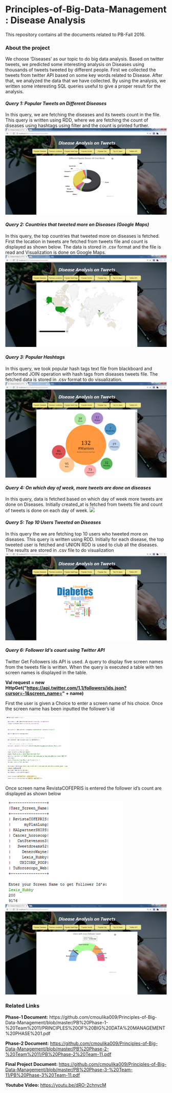 # Principles-of-Big-Data-Management : Disease Analysis

This repository contains all the documents related to PB-Fall 2016.

<h3>About the project</h3>
We choose ‘Diseases’ as our topic to do big data analysis. Based on twitter tweets, we predicted some interesting analysis on Diseases using thousands of tweets tweeted by different people. First we collected the tweets from twitter API based on some key words related to Disease. After that, we analyzed the data that we have collected. By using the analysis, we written some interesting SQL queries useful to give a proper result for the analysis.

<h4><i>Query 1: Popular Tweets on Different Diseases </i></h4>
In this query, we are fetching the diseases and its tweets count in the file. This query is written using RDD, where we are fetching the count of diseases using hashtags using filter and the count is printed further.

<img src="https://github.com/cmoulika009/Principles-of-Big-Data-Management/blob/master/PB%20Phase-3-%20Team-11/Images/1.png">

<h4><i>Query 2: Countries that tweeted more on Diseases (Google Maps)</i></h4>
In this query, the top countries that tweeted more on diseases is fetched. First the location in tweets are fetched from tweets file and count is displayed as shown below. The data is stored in .csv format and the file is read and Visualization is done on Google Maps.

<img src="https://github.com/cmoulika009/Principles-of-Big-Data-Management/blob/master/PB%20Phase-3-%20Team-11/Images/2.png">

<h4><i>Query 3: Popular Hashtags</i></h4>
In this query, we took popular hash tags text file from blackboard and performed JOIN operation with hash tags from diseases tweets file. The fetched data is stored in .csv format to do visualization.

<img src="https://github.com/cmoulika009/Principles-of-Big-Data-Management/blob/master/PB%20Phase-3-%20Team-11/Images/3.png">

<h4><i>Query 4: On which day of week, more tweets are done on diseases</i></h4>
In this query, data is fetched based on which day of week more tweets are done on Diseases. Initially created_at is fetched from tweets file and count of tweets is done on each day of week.

<img src="https://github.com/cmoulika009/Principles-of-Big-Data-Management/blob/master/PB%20Phase-3-%20Team-11/Images/4.png">

<h4><i>Query 5: Top 10 Users Tweeted on Diseases</i></h4>
In this query the we are fetching top 10 users who tweeted more on diseases. This query is written using RDD. Initially for each disease, the top tweeted user is fetched and UNION RDD is used to club all the diseases. The results are stored in .csv file to do visualization

<img src="https://github.com/cmoulika009/Principles-of-Big-Data-Management/blob/master/PB%20Phase-3-%20Team-11/Images/5.png">

<h4><i>Query 6: Follower Id’s count using Twitter API</i></h4>
Twitter Get Followers ids API is used. A query to display five screen names from the tweets file is written. When the query is executed a table with ten screen names is displayed in the table.

<b>Val request = new HttpGet("https://api.twitter.com/1.1/followers/ids.json?cursor=-1&screen_name=" + name)</b>

First the user is given a Choice to enter a screen name of his choice. Once the screen name has been inputted the follower’s id

<img src="https://github.com/cmoulika009/Principles-of-Big-Data-Management/blob/master/PB%20Phase-3-%20Team-11/Images/9.png" width=200px height=200px>

Once screen name RevistaCOFEPRIS is entered the follower id’s count are displayed as shown below

<img src="https://github.com/cmoulika009/Principles-of-Big-Data-Management/blob/master/PB%20Phase-3-%20Team-11/Images/10.png">

<img src="https://github.com/cmoulika009/Principles-of-Big-Data-Management/blob/master/PB%20Phase-3-%20Team-11/Images/8.png">

<h3>Related Links</h3>
<b>Phase-1 Document:</b> https://github.com/cmoulika009/Principles-of-Big-Data-Management/blob/master/PB%20Phase-1-%20Team%2011/PRINCIPLES%20OF%20BIG%20DATA%20MANAGEMENT%20PHASE%201.pdf

<b>Phase-2 Document:</b> https://github.com/cmoulika009/Principles-of-Big-Data-Management/blob/master/PB%20Phase-2-%20Team%2011/PB%20Phase-2%20Team-11.pdf

<b>Final Project Document:</b> https://github.com/cmoulika009/Principles-of-Big-Data-Management/blob/master/PB%20Phase-3-%20Team-11/PB%20Phase-3%20Team-11.pdf

<b>Youtube Video:</b> https://youtu.be/dRO-2chnycM
